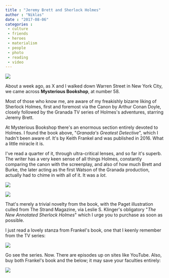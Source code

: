```yaml
---
title : "Jeremy Brett and Sherlock Holmes"
author : "Niklas"
date : "2017-08-06"
categories : 
 - culture
 - friends
 - heroes
 - materialism
 - people
 - photo
 - reading
 - video
---
```


![](https://niklasblog.com/wp-content/IMG_20170803_205734-1.jpg)

About a week ago, as X and I walked down Warren Street in New York City, we came across **Mysterious Bookshop**, at number 58.

Most of those who know me, are aware of my freakishly bizarre liking of Sherlock Holmes, first and foremost via the Canon by Arthur Conan Doyle, closely followed by the Granada TV series of Holmes's adventures, starring Jeremy Brett.

At Mysterious Bookshop there's an enormous section entirely devoted to Holmes. I found the book above, "_Granada's Greatest Detective_", which I hadn't been aware of. It's by Keith Frankel and was published in 2016. What a little miracle it is.

I've read a quarter of it, through ultra-critical lenses, and so far it's superb. The writer has a very keen sense of all things Holmes, constantly comparing the canon with the screenplay, and also of how much Brett and Burke, the later acting as the first Watson of the Granada production, actually had to chime in with all of it. It was a _lot_.

![](https://niklasblog.com/wp-content/IMG_20170803_202913.jpg)

![](https://niklasblog.com/wp-content/IMG_20170803_202845.jpg)

That's merely a trivial novelty from the book, with the Paget illustration culled from The Strand Magazine, via Leslie S. Klinger's obligatory "_The New Annotated Sherlock Holmes_" which I urge you to purchase as soon as possible.

I just read a lovely stanza from Frankel's book, one that I keenly remember from the TV series:

![](https://niklasblog.com/wp-content/IMG_20170803_205719.jpg)

Go see the series. Now. There are episodes up on sites like YouTube. Also, buy both Frankel's book and the below; it may save your faculties entirely:

![](https://niklasblog.com/wp-content/IMG_20170803_211542.jpg)
